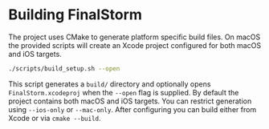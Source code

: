 # Building FinalStorm

The project uses CMake to generate platform specific build files. On
macOS the provided scripts will create an Xcode project configured for
both macOS and iOS targets.

```bash
./scripts/build_setup.sh --open
```

This script generates a `build/` directory and optionally opens
`FinalStorm.xcodeproj` when the `--open` flag is supplied. By default the
project contains both macOS and iOS targets. You can restrict generation
using `--ios-only` or `--mac-only`. After configuring you can build either
from Xcode or via `cmake --build`.

